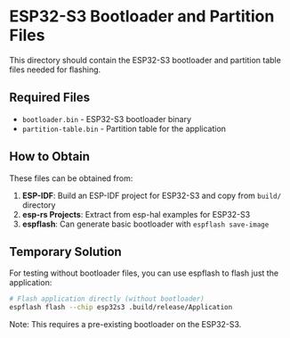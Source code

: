 # ESP32-S3 Bootloader and Partition Files

This directory should contain the ESP32-S3 bootloader and partition table files needed for flashing.

## Required Files

- `bootloader.bin` - ESP32-S3 bootloader binary
- `partition-table.bin` - Partition table for the application

## How to Obtain

These files can be obtained from:

1. **ESP-IDF**: Build an ESP-IDF project for ESP32-S3 and copy from `build/` directory
2. **esp-rs Projects**: Extract from esp-hal examples for ESP32-S3
3. **espflash**: Can generate basic bootloader with `espflash save-image`

## Temporary Solution

For testing without bootloader files, you can use espflash to flash just the application:

```bash
# Flash application directly (without bootloader)
espflash flash --chip esp32s3 .build/release/Application
```

Note: This requires a pre-existing bootloader on the ESP32-S3.
